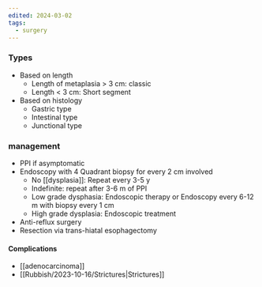 ```yaml
---
edited: 2024-03-02
tags:
  - surgery
---
```

### Types
- Based on length
	- Length of metaplasia > 3 cm: classic
	- Length < 3 cm: Short segment
- Based on histology
	- Gastric type
	- Intestinal type
	- Junctional type
### management
- PPI if asymptomatic
- Endoscopy with 4 Quadrant biopsy for every 2 cm involved
	- No [[dysplasia]]: Repeat every 3-5 y
	- Indefinite: repeat after 3-6 m of PPI
	- Low grade dysphasia: Endoscopic therapy or Endoscopy every 6-12 m with biopsy every 1 cm
	- High grade dysplasia: Endoscopic treatment
- Anti-reflux surgery
- Resection via trans-hiatal esophagectomy
#### Complications
- [[adenocarcinoma]] 
- [[Rubbish/2023-10-16/Strictures|Strictures]] 